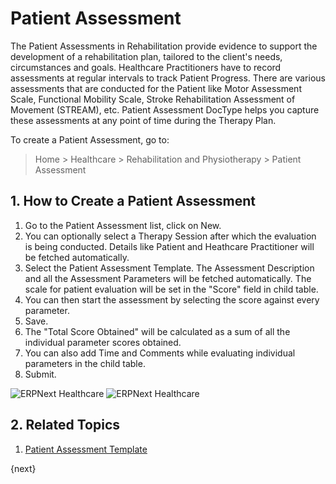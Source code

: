 <!-- add-breadcrumbs -->

# Patient Assessment

The Patient Assessments in Rehabilitation provide evidence to support the development of a rehabilitation plan, tailored to the client's needs, circumstances and goals. Healthcare Practitioners have to record assessments at regular intervals to track Patient Progress. There are various assessments that are conducted for the Patient like Motor Assessment Scale, Functional Mobility Scale, Stroke Rehabilitation Assessment of Movement (STREAM), etc. Patient Assessment DocType helps you capture these assessments at any point of time during the Therapy Plan.

To create a Patient Assessment, go to:

> Home > Healthcare > Rehabilitation and Physiotherapy > Patient Assessment

## 1. How to Create a Patient Assessment

1. Go to the Patient Assessment list, click on New.
2. You can optionally select a Therapy Session after which the evaluation is being conducted. Details like Patient and Heathcare Practitioner will be fetched automatically.
3. Select the Patient Assessment Template. The Assessment Description and all the Assessment Parameters will be fetched automatically. The scale for patient evaluation will be set in the "Score" field in child table.
4. You can then start the assessment by selecting the score against every parameter.
5. Save.
6. The "Total Score Obtained" will be calculated as a sum of all the individual parameter scores obtained.
7. You can also add Time and Comments while evaluating individual parameters in the child table.
8. Submit.

<img class="screenshot" alt="ERPNext Healthcare" src="{{docs_base_url}}/assets/img/healthcare/patient-assessment.png">
<img class="screenshot" alt="ERPNext Healthcare" src="{{docs_base_url}}/assets/img/healthcare/assessment-parameter.png">

## 2. Related Topics
1. [Patient Assessment Template](/docs/user/manual/en/healthcare/patient_assessment_template)

{next}

